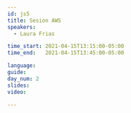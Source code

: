 ```yaml
---
id: js5
title: Sesion AWS
speakers:
  - Laura Frias

time_start: 2021-04-15T13:15:00-05:00
time_end:   2021-04-15T13:45:00-05:00

language: 
guide:
day_num: 2
slides: 
video: 

---
```



